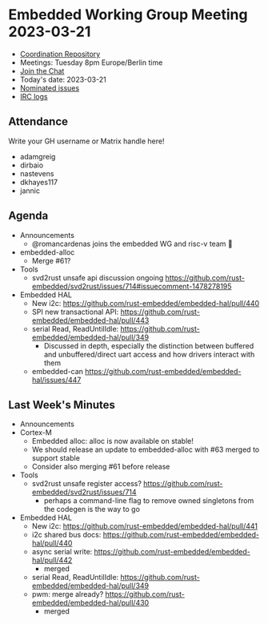 # Embedded Working Group Meeting 2023-03-21

* [Coordination Repository]
* Meetings: Tuesday 8pm Europe/Berlin time
* [Join the Chat]
* Today's date: 2023-03-21
* [Nominated issues](https://github.com/search?q=org%3Arust-embedded+label%3Anominated+is%3Aopen&type=Issues)
* [IRC logs]

[Coordination Repository]: https://github.com/rust-embedded/wg
[Join the Chat]: https://matrix.to/#/#rust-embedded:matrix.org
[IRC logs]: https://libera.irclog.whitequark.org/rust-embedded/2023-03-21

## Attendance

Write your GH username or Matrix handle here!

* adamgreig
* dirbaio
* nastevens
* dkhayes117
* jannic

## Agenda

* Announcements
    * @romancardenas joins the embedded WG and risc-v team :tada: 
* embedded-alloc
    * Merge #61?
* Tools
    * svd2rust unsafe api discussion ongoing https://github.com/rust-embedded/svd2rust/issues/714#issuecomment-1478278195
* Embedded HAL
    * New i2c: https://github.com/rust-embedded/embedded-hal/pull/440
    * SPI new transactional API: https://github.com/rust-embedded/embedded-hal/pull/443
    * serial Read, ReadUntilIdle: https://github.com/rust-embedded/embedded-hal/pull/349
        * Discussed in depth, especially the distinction between buffered and unbuffered/direct uart access and how drivers interact with them
    * embedded-can https://github.com/rust-embedded/embedded-hal/issues/447 

## Last Week's Minutes

* Announcements
* Cortex-M
    * Embedded alloc: alloc is now available on stable!
    * We should release an update to embedded-alloc with #63 merged to support stable
    * Consider also merging #61 before release
* Tools
    * svd2rust unsafe register access? https://github.com/rust-embedded/svd2rust/issues/714
        * perhaps a command-line flag to remove owned singletons from the codegen is the way to go
* Embedded HAL
    * New i2c: https://github.com/rust-embedded/embedded-hal/pull/441
    * i2c shared bus docs: https://github.com/rust-embedded/embedded-hal/pull/440
    * async serial write: https://github.com/rust-embedded/embedded-hal/pull/442
        * merged
    * serial Read, ReadUntilIdle: https://github.com/rust-embedded/embedded-hal/pull/349
    * pwm: merge already? https://github.com/rust-embedded/embedded-hal/pull/430
        * merged
